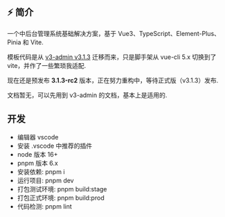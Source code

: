 ## ⚡️ 简介

一个中后台管理系统基础解决方案，基于 Vue3、TypeScript、Element-Plus、Pinia 和 Vite.

模板代码是从 [v3-admin v3.1.3](https://github.com/un-pany/v3-admin) 迁移而来，只是脚手架从 vue-cli 5.x 切换到了 vite，并作了一些繁琐我适配.

现在还是预发布 **3.1.3-rc2** 版本，正在努力重构中，等待正式版（v3.1.3）发布.

文档暂无，可以先用到 v3-admin 的文档，基本上是适用的.

## 开发

- 编辑器 vscode
- 安装 .vscode 中推荐的插件
- node 版本 16+
- pnpm 版本 6.x
- 安装依赖: pnpm i
- 运行项目: pnpm dev
- 打包测试环境: pnpm build:stage
- 打包正式环境: pnpm build:prod
- 代码检测: pnpm lint
